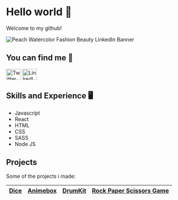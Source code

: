 # Hello world 👋

Welcome to my github!

![Peach Watercolor Fashion   Beauty LinkedIn Banner](https://user-images.githubusercontent.com/93127418/156725538-abc4413b-0c74-4435-9cf8-9f03cb7a8538.png)
 
 
 ## You can find me 📌
 <a href="https://twitter.com/gallegali"><img align="center" src="https://cdn.jsdelivr.net/npm/simple-icons@3.0.1/icons/twitter.svg" alt="Twitter profile" height="30" width="40" /></a>
<a href="https://www.linkedin.com/in/aliciagallegogonzalez/"><img align="center" src="https://cdn.jsdelivr.net/npm/simple-icons@3.0.1/icons/linkedin.svg" alt="LinkedIn profile" height="30" width="40" /></a>

 
 ## Skills and Experience 🖥️
 * Javascript
 * React
 * HTML
 * CSS
 * SASS
 * Node JS
 
 ## Projects
 
 Some of the projects i made:
 
 | <a href="https://github.com/aliciaggz/project-dice" target="_blank">**Dice**</a> | <a href="https://github.com/aliciaggz/animebox" target="_blank">**Animebox**</a> | <a href="https://github.com/aliciaggz/drum-kit-project" target="_blank">**DrumKit**</a> | <a href="https://github.com/aliciaggz/rock-paper-scissor-game" target="_blank">**Rock Paper Scissors Game**</a> |
| :---: | :---: | :---: | :---: |

 
<!--
**aliciaggz/aliciaggz** is a ✨ _special_ ✨ repository because its `README.md` (this file) appears on your GitHub profile.

Here are some ideas to get you started:

- 🔭 I’m currently working on ...
- 🌱 I’m currently learning ...
- 👯 I’m looking to collaborate on ...
- 🤔 I’m looking for help with ...
- 💬 Ask me about ...
- 📫 How to reach me: ...
- 😄 Pronouns: ...
- ⚡ Fun fact: ...
-->
